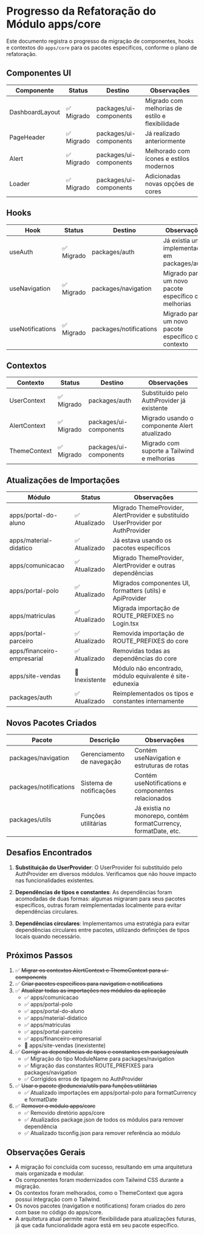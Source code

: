 # Progresso da Refatoração do Módulo apps/core

Este documento registra o progresso da migração de componentes, hooks e contextos do `apps/core` para os pacotes específicos, conforme o plano de refatoração.

## Componentes UI

| Componente | Status | Destino | Observações |
|------------|--------|---------|-------------|
| DashboardLayout | ✅ Migrado | packages/ui-components | Migrado com melhorias de estilo e flexibilidade |
| PageHeader | ✅ Migrado | packages/ui-components | Já realizado anteriormente |
| Alert | ✅ Migrado | packages/ui-components | Melhorado com ícones e estilos modernos |
| Loader | ✅ Migrado | packages/ui-components | Adicionadas novas opções de cores |

## Hooks

| Hook | Status | Destino | Observações |
|------|--------|---------|-------------|
| useAuth | ✅ Migrado | packages/auth | Já existia uma implementação em packages/auth |
| useNavigation | ✅ Migrado | packages/navigation | Migrado para um novo pacote específico com melhorias |
| useNotifications | ✅ Migrado | packages/notifications | Migrado para um novo pacote específico com contexto |

## Contextos

| Contexto | Status | Destino | Observações |
|----------|--------|---------|-------------|
| UserContext | ✅ Migrado | packages/auth | Substituído pelo AuthProvider já existente |
| AlertContext | ✅ Migrado | packages/ui-components | Migrado usando o componente Alert atualizado |
| ThemeContext | ✅ Migrado | packages/ui-components | Migrado com suporte a Tailwind e melhorias |

## Atualizações de Importações

| Módulo | Status | Observações |
|--------|--------|-------------|
| apps/portal-do-aluno | ✅ Atualizado | Migrado ThemeProvider, AlertProvider e substituído UserProvider por AuthProvider |
| apps/material-didatico | ✅ Atualizado | Já estava usando os pacotes específicos |
| apps/comunicacao | ✅ Atualizado | Migrado ThemeProvider, AlertProvider e outras dependências |
| apps/portal-polo | ✅ Atualizado | Migrados componentes UI, formatters (utils) e ApiProvider |
| apps/matriculas | ✅ Atualizado | Migrada importação de ROUTE_PREFIXES no Login.tsx |
| apps/portal-parceiro | ✅ Atualizado | Removida importação de ROUTE_PREFIXES do core |
| apps/financeiro-empresarial | ✅ Atualizado | Removidas todas as dependências do core |
| apps/site-vendas | 🚫 Inexistente | Módulo não encontrado, módulo equivalente é site-edunexia |
| packages/auth | ✅ Atualizado | Reimplementados os tipos e constantes internamente |

## Novos Pacotes Criados

| Pacote | Descrição | Observações |
|--------|-----------|-------------|
| packages/navigation | Gerenciamento de navegação | Contém useNavigation e estruturas de rotas |
| packages/notifications | Sistema de notificações | Contém useNotifications e componentes relacionados |
| packages/utils | Funções utilitárias | Já existia no monorepo, contém formatCurrency, formatDate, etc. |

## Desafios Encontrados

1. **Substituição do UserProvider**: O UserProvider foi substituído pelo AuthProvider em diversos módulos. Verificamos que não houve impacto nas funcionalidades existentes.

2. **Dependências de tipos e constantes**: As dependências foram acomodadas de duas formas: algumas migraram para seus pacotes específicos, outras foram reimplementadas localmente para evitar dependências circulares.

3. **Dependências circulares**: Implementamos uma estratégia para evitar dependências circulares entre pacotes, utilizando definições de tipos locais quando necessário.

## Próximos Passos

1. ✅ ~~Migrar os contextos AlertContext e ThemeContext para ui-components~~
2. ✅ ~~Criar pacotes específicos para navigation e notifications~~
3. ✅ ~~Atualizar todas as importações nos módulos da aplicação~~
   - ✅ apps/comunicacao
   - ✅ apps/portal-polo
   - ✅ apps/portal-do-aluno
   - ✅ apps/material-didatico
   - ✅ apps/matriculas
   - ✅ apps/portal-parceiro
   - ✅ apps/financeiro-empresarial
   - 🚫 apps/site-vendas (inexistente)
4. ✅ ~~Corrigir as dependências de tipos e constantes em packages/auth~~
   - ✅ Migração do tipo ModuleName para packages/navigation
   - ✅ Migração das constantes ROUTE_PREFIXES para packages/navigation
   - ✅ Corrigidos erros de tipagem no AuthProvider
5. ✅ ~~Usar o pacote @edunexia/utils para funções utilitárias~~
   - ✅ Atualizado importações em apps/portal-polo para formatCurrency e formatDate
6. ✅ ~~Remover o módulo apps/core~~
   - ✅ Removido diretório apps/core
   - ✅ Atualizados package.json de todos os módulos para remover dependência
   - ✅ Atualizado tsconfig.json para remover referência ao módulo

## Observações Gerais

- A migração foi concluída com sucesso, resultando em uma arquitetura mais organizada e modular.
- Os componentes foram modernizados com Tailwind CSS durante a migração.
- Os contextos foram melhorados, como o ThemeContext que agora possui integração com o Tailwind.
- Os novos pacotes (navigation e notifications) foram criados do zero com base no código do apps/core.
- A arquitetura atual permite maior flexibilidade para atualizações futuras, já que cada funcionalidade agora está em seu pacote específico. 